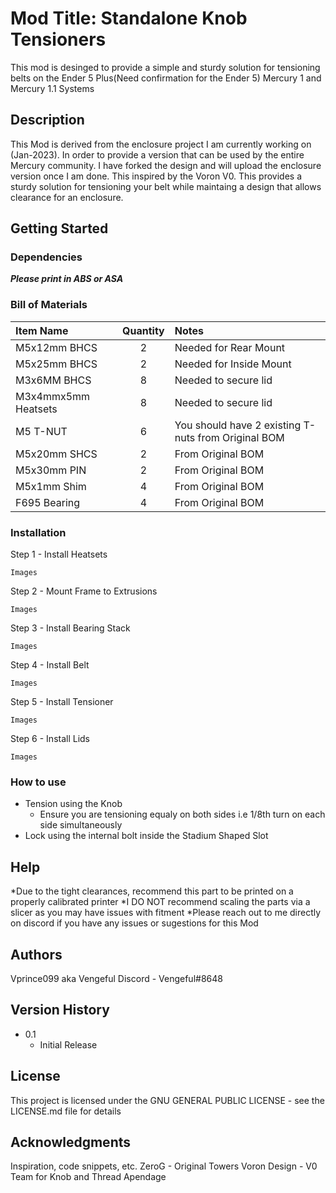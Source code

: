 # Mod Title: Standalone Knob Tensioners

This mod is desinged to provide a simple and sturdy solution for tensioning belts on the Ender 5 Plus(Need confirmation for the Ender 5) Mercury 1 and Mercury 1.1 Systems

## Description

This Mod is derived from the enclosure project I am currently working on (Jan-2023). In order to provide a version that can be used by the entire Mercury community. I have forked the design and will upload the enclosure version once I am done. This inspired by the Voron V0. This provides a sturdy solution for tensioning your belt while maintaing a design that allows clearance for an enclosure.  

## Getting Started

### Dependencies

***Please print in ABS or ASA***

### Bill of Materials
Item Name | Quantity | Notes
| :--- | :---: | :---
M5x12mm BHCS | 2 | Needed for Rear Mount
M5x25mm BHCS | 2 | Needed for Inside Mount
M3x6MM BHCS | 8 | Needed to secure lid
M3x4mmx5mm Heatsets | 8 | Needed to secure lid
M5 T-NUT | 6 | You should have 2 existing T-nuts from Original BOM
M5x20mm SHCS | 2 | From Original BOM
M5x30mm PIN | 2 | From Original BOM
M5x1mm Shim | 4 | From Original BOM
F695 Bearing | 4 | From Original BOM

### Installation

Step 1 - Install Heatsets

```
Images
```

Step 2 - Mount Frame to Extrusions

```
Images
```


Step 3 - Install Bearing Stack

```
Images
```

Step 4 - Install Belt

```
Images
```


Step 5 - Install Tensioner

```
Images
```

Step 6 - Install Lids

```
Images
```
### How to use

* Tension using the Knob
    * Ensure you are tensioning equaly on both sides i.e 1/8th turn on each side simultaneously
* Lock using the internal bolt inside the Stadium Shaped Slot


## Help

*Due to the tight clearances, recommend this part to be printed on a properly calibrated printer
*I DO NOT recommend scaling the parts via a slicer as you may have issues with fitment
*Please reach out to me directly on discord if you have any issues or sugestions for this Mod 

## Authors

Vprince099 aka Vengeful Discord - Vengeful#8648

## Version History
    
* 0.1
    * Initial Release

## License

This project is licensed under the GNU GENERAL PUBLIC LICENSE - see the LICENSE.md file for details

## Acknowledgments

Inspiration, code snippets, etc.
ZeroG - Original Towers
Voron Design - V0 Team for Knob and Thread Apendage
